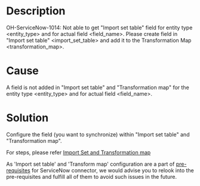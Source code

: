 # Description
OH-ServiceNow-1014: Not able to get "Import set table" field for entity type &lt;entity_type&gt; and for actual field &lt;field_name&gt;. Please create field in "Import set table" &lt;import_set_table&gt; and add it to the Transformation Map &lt;transformation_map&gt;.

# Cause

A field is not added in "Import set table" and "Transformation map" for the entity type &lt;entity_type&gt; and for actual field &lt;field_name&gt;.

# Solution

Configure the field (you want to synchronize) within "Import set table" and "Transformation map". 

For steps, please refer [Import Set and Transformation map](../../../../connectors/servicenow.md#configure_import_set_table_and_transformation_map)

As 'Import set table' and 'Transform map' configuration are a part of [pre-requisites](../../../../connectors/servicenow.md#prerequisites) for ServiceNow connector, we would advise you to relook into the pre-requisites and fulfill all of them to avoid such issues in the future.
